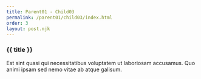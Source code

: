 ```yaml
---
title: Parent01 - Child03
permalink: /parent01/child03/index.html
order: 3
layout: post.njk
---
```


### {{ title }}

Est sint quasi qui necessitatibus voluptatem ut laboriosam accusamus. Quo animi ipsam sed nemo vitae ab atque galisum.
